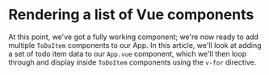 # Rendering a list of Vue components

At this point, we've got a fully working component; we're now ready to add multiple `ToDoItem` components to our App. In this article, we'll look at adding a set of todo item data to our `App.vue` component, which we'll then loop through and display inside `ToDoItem` components using the `v-for` directive.
